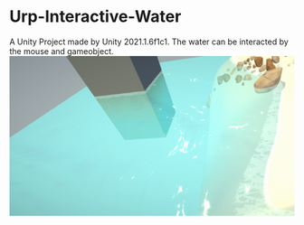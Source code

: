# Urp-Interactive-Water
A Unity Project made by Unity 2021.1.6f1c1. 
The water can be interacted by the mouse and gameobject.
![Display](https://github.com/LoveAIhuihui/Urp-Interactive-Water/blob/main/Assets/Ripple/Texture/Display.png)
